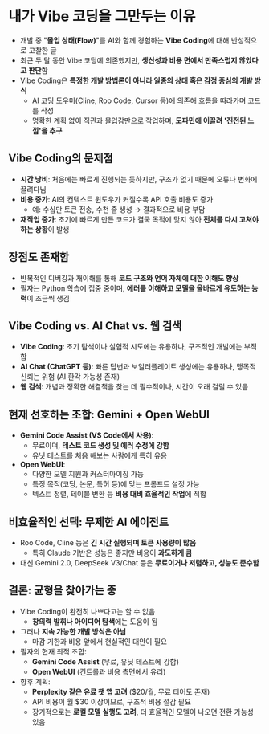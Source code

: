 # 내가 Vibe 코딩을 그만두는 이유


* 개발 중 "**몰입 상태(Flow)**"를 AI와 함께 경험하는 **Vibe Coding**에 대해 반성적으로 고찰한 글
* 최근 두 달 동안 Vibe 코딩에 의존했지만, **생산성과 비용 면에서 만족스럽지 않았다고 판단**함
* Vibe Coding은 **특정한 개발 방법론이 아니라 일종의 상태 혹은 감정 중심의 개발 방식**
  + AI 코딩 도우미(Cline, Roo Code, Cursor 등)에 의존해 흐름을 따라가며 코드를 작성
  + 명확한 계획 없이 직관과 몰입감만으로 작업하며, **도파민에 이끌려 '진전된 느낌'을 추구**

Vibe Coding의 문제점
----------------

* **시간 낭비**: 처음에는 빠르게 진행되는 듯하지만, 구조가 없기 때문에 오류나 변화에 끌려다님
* **비용 증가**: AI의 컨텍스트 윈도우가 커질수록 API 호출 비용도 증가
  + 예: 수십만 토큰 전송, 수천 줄 생성 → 결과적으로 비용 부담
* **재작업 증가**: 초기에 빠르게 만든 코드가 결국 목적에 맞지 않아 **전체를 다시 고쳐야 하는 상황**이 발생

장점도 존재함
-------

* 반복적인 디버깅과 재이해를 통해 **코드 구조와 언어 자체에 대한 이해도 향상**
* 필자는 Python 학습에 집중 중이며, **에러를 이해하고 모델을 올바르게 유도하는 능력**이 조금씩 생김

Vibe Coding vs. AI Chat vs. 웹 검색
--------------------------------

* **Vibe Coding**: 초기 탐색이나 실험적 시도에는 유용하나, 구조적인 개발에는 부적합
* **AI Chat (ChatGPT 등)**: 빠른 답변과 보일러플레이트 생성에는 유용하나, 맹목적 신뢰는 위험 (AI 환각 가능성 존재)
* **웹 검색**: 개념과 정확한 해결책을 찾는 데 필수적이나, 시간이 오래 걸릴 수 있음

현재 선호하는 조합: Gemini + Open WebUI
-------------------------------

* **Gemini Code Assist (VS Code에서 사용)**:
  + 무료이며, **테스트 코드 생성 및 에러 수정에 강함**
  + 유닛 테스트를 처음 해보는 사람에게 특히 유용
* **Open WebUI**:
  + 다양한 모델 지원과 커스터마이징 가능
  + 특정 목적(코딩, 논문, 특허 등)에 맞는 프롬프트 설정 가능
  + 텍스트 정렬, 테이블 변환 등 **비용 대비 효율적인 작업**에 적합

비효율적인 선택: 무제한 AI 에이전트
---------------------

* Roo Code, Cline 등은 **긴 시간 실행되며 토큰 사용량이 많음**
  + 특히 Claude 기반은 성능은 좋지만 비용이 **과도하게 큼**
* 대신 Gemini 2.0, DeepSeek V3/Chat 등은 **무료이거나 저렴하고, 성능도 준수함**

결론: 균형을 찾아가는 중
--------------

* Vibe Coding이 완전히 나쁘다고는 할 수 없음
  + **창의력 발휘나 아이디어 탐색**에는 도움이 됨
* 그러나 **지속 가능한 개발 방식은 아님**
  + 마감 기한과 비용 앞에서 현실적인 대안이 필요
* 필자의 현재 최적 조합:
  + **Gemini Code Assist** (무료, 유닛 테스트에 강함)
  + **Open WebUI** (컨트롤과 비용 측면에서 유리)
* 향후 계획:
  + **Perplexity 같은 유료 챗 앱 고려** ($20/월, 무료 티어도 존재)
  + API 비용이 월 $30 이상이므로, 구조적 비용 절감 필요
  + 장기적으로는 **로컬 모델 실행도 고려**, 더 효율적인 모델이 나오면 전환 가능성 있음
